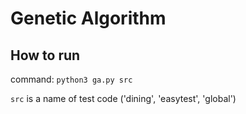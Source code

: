 # Genetic Algorithm

## How to run
command: `python3 ga.py src`

`src` is a name of test code ('dining', 'easytest', 'global')